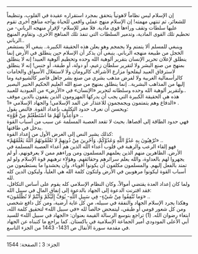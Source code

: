 ------------------------------------------------------------------------

إن الإسلام ليس نظاماً لاهوتياً يتحقق بمجرد استقراره عقيدة في القلوب،
وتنظيماً للشعائر، ثم تنتهي مهمته! إن الإسلام منهج عملي واقعي للحياة يواجه
مناهج أخرى تقوم عليها سلطات وتقف وراءها قوى مادية. فلا مفر للإسلام-
لإقرار منهجه الرباني- من تحطيم تلك القوى المادية، وتدمير السلطات التي
تنفذ تلك المناهج الأخرى، وتقاوم المنهج الرباني..  
وينبغي للمسلم ألا يتمتم ولا يجمجم وهو يعلن هذه الحقيقة الكبيرة.. ينبغي
ألا يستشعر الخجل من طبيعة منهجه الرباني. ينبغي أن يذكر أن الإسلام حين
ينطلق في الأرض إنما ينطلق لإعلان تحرير الإنسان بتقرير ألوهية الله وحده
وتحطيم ألوهية العبيد! إنه لا ينطلق بمنهج من صنع البشر ولا لتقرير سلطان
زعيم، أو دولة، أو طبقة، أو جنس! إنه لا ينطلق لاسترقاق العبيد ليفلحوا
مزارع الأشراف كالرومان ولا لاستغلال الأسواق والخامات كالرأسمالية الغربية
ولا لفرض مذهب بشري من صنع بشر جاهل قاصر كالشيوعية وما إليها من المذاهب
البشرية.. إنما ينطلق بمنهج من صنع الله العليم الحكيم الخبير البصير
ولتقرير ألوهية الله وحده وسلطانه لتحرير «الإنسان» في «الأرض» من العبودية
للعبيد..  
هذه هي الحقيقة الكبيرة التي يجب أن يدركها المهزومون الذين يقفون بالدين
موقف الدفاع وهم يتمتمون ويجمجمون للاعتذار عن المد الإسلامي! والجهاد
الإسلامي «1» .  
ويحسن أن نعرف حدود التكليف بإعداد القوة. فالنص يقول:  
«وَأَعِدُّوا لَهُمْ مَا اسْتَطَعْتُمْ مِنْ قُوَّةٍ» ..  
فهي حدود الطاقة إلى أقصاها. بحيث لا تقعد العصبة المسلمة عن سبب من أسباب
القوة يدخل في طاقتها.  
كذلك يشير النص إلى الغرض الأول من إعداد القوة:  
«تُرْهِبُونَ بِهِ عَدُوَّ اللَّهِ وَعَدُوَّكُمْ، وَآخَرِينَ مِنْ دُونِهِمْ لا تَعْلَمُونَهُمُ اللَّهُ يَعْلَمُهُمْ»
..  
فهو إلقاء الرعب والرهبة في قلوب أعداء الله الذين هم أعداء العصبة المسلمة
في الأرض. الظاهرين منهم الذين يعلمهم المسلمون ومن وراءهم ممن لا
يعرفونهم، أو لم يجهروا لهم بالعداوة، والله يعلم سرائرهم وحقائقهم. وهؤلاء
ترهبهم قوة الإسلام ولو لم تمتد بالفعل إليهم. والمسلمون مكلفون أن يكونوا
أقوياء، وأن يحشدوا ما يستطيعون من أسباب القوة ليكونوا مرهوبين في الأرض
ولتكون كلمة الله هي العليا، وليكون الدين كله لله.  
ولما كان إعداد العدة يقتضي أموالاً، وكان النظام الإسلامي كله يقوم على
أساس التكافل، فقد اقترنت الدعوة إلى الجهاد بالدعوة إلى إنفاق المال في
سبيل الله:  
«وَما تُنْفِقُوا مِنْ شَيْءٍ- فِي سَبِيلِ اللَّهِ- يُوَفَّ إِلَيْكُمْ وَأَنْتُمْ لا تُظْلَمُونَ» ..  
وهكذا يجرد الإسلام الجهاد والنفقة في سبيله، من كل غاية أرضية، ومن كل
دافع شخصي ومن كل شعور قومي أو طبقي، ليتمحض خالصاً لله «في سبيل الله»
لتحقيق كلمة الله، ابتغاء رضوان الله. (1) تراجع بتوسع الرسالة القيمة
بعنوان: «الجهاد في سبيل الله» للسيد أبي الأعلى المودودي أمير الجماعة
الإسلامية في باكستان. كما يراجع ما كتبناه عن الجهاد في مقدمة سورة
الأنفال ص 1431- 1443 من الجزء التاسع.

------------------------------------------------------------------------

الجزء: 3 ¦ الصفحة: 1544
